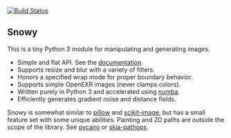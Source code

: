 [![Build Status](https://travis-ci.org/prideout/snowy.svg?branch=master)](https://travis-ci.org/prideout/snowy)

## Snowy

This is a tiny Python 3 module for manipulating and generating images.
- Simple and flat API. See the [documentation](https://prideout.net/snowy/).
- Supports resize and blur with a variety of filters.
- Honors a specified wrap mode for proper boundary behavior.
- Supports simple OpenEXR images (never clamps colors).
- Written purely in Python 3 and accelerated using [numba](https://numba.pydata.org/).
- Efficiently generates gradient noise and distance fields.

Snowy is somewhat similar to [pillow](https://python-pillow.org/) and
[scikit-image](https://scikit-image.org/), but has a small feature set with some unique abilities.
Painting and 2D paths are outside the scope of the library. See
  [pycairo](https://pycairo.readthedocs.io/en/latest/) or
  [skia-pathops](https://github.com/fonttools/skia-pathops).

<!--

Dithering

Replace "imageio" with "snowyio" which has minimal C code (tinyexr and stb_image)
    Try to support URL's in load
    Look at CairoSVG for inspiration, it takes url, fileobj, etc

CPCF's

Make a video with iterm2 and ipython (or bpython or ptpython)

express the popular "notestrink.py" in terms of snowy operations

prefiltering as seen in docs/hoppe

arbitrary rotation
    RShear: "A Fast Algorithm for General Raster Rotation" by Alan Paeth in Graphics Gems
    http://www.leptonica.com/rotation.html

variable radius blur (radius multiplier is a fn not a constant)
test with a distance field + gradient

tile-based functions (see libvips)

reduce_colors

io can have create_movie
    heat wave example
    brownian loop zoom example

io can have generate_gallery for making HTML, and optional forced width/height/filter

pixel art scaling algorithm(s)

add fractal.py
    mandelbrot example from numba
    also this: https://en.wikipedia.org/wiki/Buddhabrot

generate voronoi or triangulations, like the little test images here:
    http://agea.github.io/tutorial.md/

++++++++++++++++++++++++++++++++++++++++++++++++++++++++++++++++++++++++++++++++++++++++++++++++++++

Making a release:

  1. Update the version # in generate.py and setup.py, then run generate.py
  2. python3 setup.py sdist bdist_wheel
  3. twine upload dist/*
  4. git push

  consider using travis for this:
      https://docs.travis-ci.com/user/deployment/pypi/

Testing a release:

  open https://pypi.org/project/snowy/
  cd ~ ; python3 -m venv snowy_test
  source snowy_test/bin/activate
  pip install snowy
  python3
      import snowy; import numpy as np
      n = snowy.generate_noise(100, 100, frequency=4, seed=42, wrapx=True)
      snowy.show(n)
      deactivate
  see also:
      https://docs.python-guide.org/dev/virtualenvs/

-->

